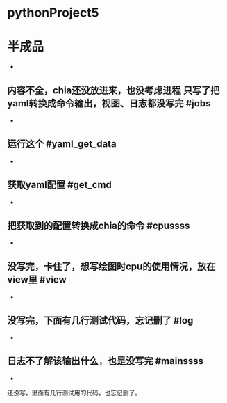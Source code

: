 # pythonProject5
半成品
=====

-
内容不全，chia还没放进来，也没考虑进程
只写了把yaml转换成命令输出，视图、日志都没写完
#jobs
----

-
运行这个
#yaml_get_data
----

-
获取yaml配置
#get_cmd
----

-
把获取到的配置转换成chia的命令
#cpussss
---

-
没写完，卡住了，想写绘图时cpu的使用情况，放在view里
#view
----

-
没写完，下面有几行测试代码，忘记删了
#log
----

-
日志不了解该输出什么，也是没写完
#mainssss
---

-
还没写，里面有几行测试用的代码，也忘记删了。
